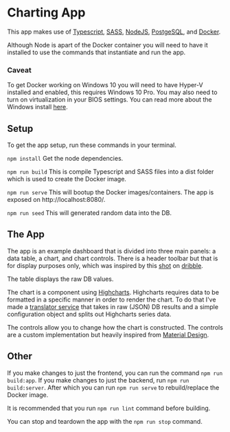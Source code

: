 # Charting App

This app makes use of [Typescript](https://www.typescriptlang.org/), [SASS](https://sass-lang.com/), [NodeJS](https://nodejs.dev/), [PostgeSQL](https://www.postgresql.org/), and [Docker](https://www.docker.com/get-started).

Although Node is apart of the Docker container you will need to have it installed to use the commands that instantiate and run the app.

### Caveat
To get Docker working on Windows 10 you will need to have Hyper-V installed and enabled, this requires Windows 10 Pro. You may also need to turn on virtualization in your BIOS settings. You can read more about the Windows install [here](https://docs.docker.com/desktop/windows/install/).

## Setup
To get the app setup, run these commands in your terminal.

`npm install` Get the node dependencies.

`npm run build` This is compile Typescript and SASS files into a dist folder which is used to create the Docker image.

`npm run serve` This will bootup the Docker images/containers. The app is exposed on http://localhost:8080/.

`npm run seed` This will generated random data into the DB.

## The App
The app is an example dashboard that is divided into three main panels: a data table, a chart, and chart controls. There is a header toolbar but that is for display purposes only, which was inspired by this [shot](https://dribbble.com/shots/16328271-Negotiation-tool-Dashboard/attachments/8349046?mode=media) on [dribble](https://dribbble.com/).

The table displays the raw DB values.

The chart is a component using [Highcharts](https://www.highcharts.com/demo). Highcharts requires data to be formatted in a specific manner in order to render the chart. To do that I've made a [translator service](./src/app/scripts/components/chart/translator.ts) that takes in raw (JSON) DB results and a simple configuration object and splits out Highcharts series data.

The controls allow you to change how the chart is constructed. The controls are a custom implementation but heavily inspired from [Material Design](https://material.io/components?platform=web).

## Other
If you make changes to just the frontend, you can run the command `npm run build:app`. If you make changes to just the backend, run `npm run build:server`. After which you can run `npm run serve` to rebuild/replace the Docker image.

It is recommended that you run `npm run lint` command before building.

You can stop and teardown the app with the `npm run stop` command.